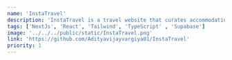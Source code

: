 ```yaml
---
name: 'InstaTravel'
description: 'InstaTravel is a travel website that curates accommodations based on recommendations from Instagram influencers.'
tags: ['NextJs', 'React', 'Tailwind', 'TypeScript' , 'Supabase']
image: '../../../public/static/InstaTravel.png'
link: 'https://github.com/Adityavijayvargiya01/InstaTravel'
priority: 1
---
```

